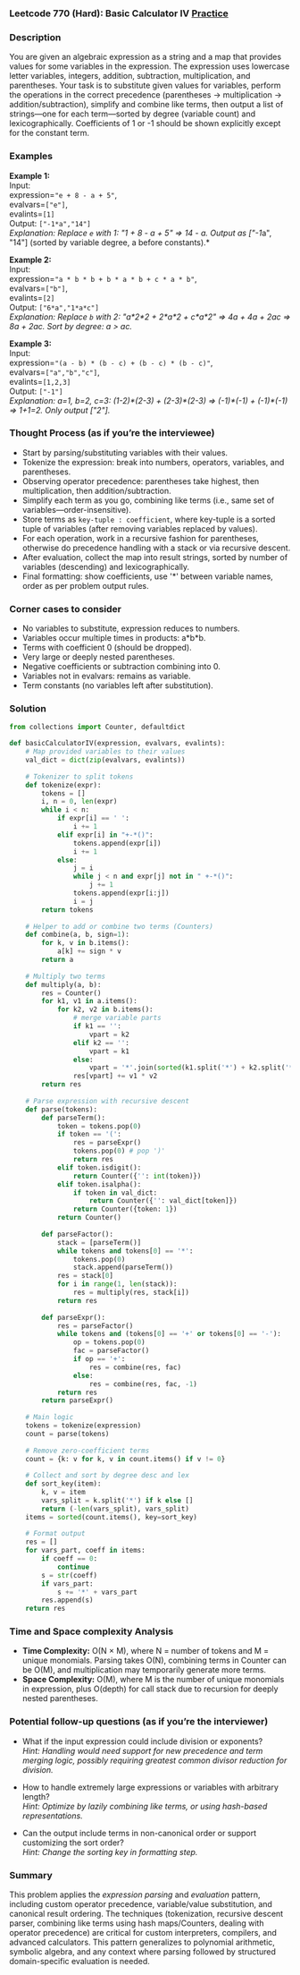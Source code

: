 ### Leetcode 770 (Hard): Basic Calculator IV [Practice](https://leetcode.com/problems/basic-calculator-iv)

### Description  
You are given an algebraic expression as a string and a map that provides values for some variables in the expression. The expression uses lowercase letter variables, integers, addition, subtraction, multiplication, and parentheses. Your task is to substitute given values for variables, perform the operations in the correct precedence (parentheses → multiplication → addition/subtraction), simplify and combine like terms, then output a list of strings—one for each term—sorted by degree (variable count) and lexicographically. Coefficients of 1 or -1 should be shown explicitly except for the constant term.

### Examples  

**Example 1:**  
Input:  
expression=`"e + 8 - a + 5"`,  
evalvars=`["e"]`,  
evalints=`[1]`  
Output: `["-1*a","14"]`  
*Explanation: Replace `e` with 1: "1 + 8 - a + 5" ⇒ 14 - a. Output as ["-1*a", "14"] (sorted by variable degree, a before constants).*

**Example 2:**  
Input:  
expression=`"a * b * b + b * a * b + c * a * b"`,  
evalvars=`["b"]`,  
evalints=`[2]`  
Output: `["6*a","1*a*c"]`  
*Explanation: Replace `b` with 2: "a\*2\*2 + 2\*a\*2 + c\*a\*2" ⇒ 4a + 4a + 2ac ⇒ 8a + 2ac. Sort by degree: a > ac.*

**Example 3:**  
Input:  
expression=`"(a - b) * (b - c) + (b - c) * (b - c)"`,  
evalvars=`["a","b","c"]`,  
evalints=`[1,2,3]`  
Output: `["-1"]`  
*Explanation: a=1, b=2, c=3: (1-2)\*(2-3) + (2-3)\*(2-3) ⇒ (-1)\*(-1) + (-1)\*(-1) ⇒ 1+1=2. Only output ["2"].*

### Thought Process (as if you’re the interviewee)  
- Start by parsing/substituting variables with their values.
- Tokenize the expression: break into numbers, operators, variables, and parentheses.
- Observing operator precedence: parentheses take highest, then multiplication, then addition/subtraction.
- Simplify each term as you go, combining like terms (i.e., same set of variables—order-insensitive).
- Store terms as `key-tuple : coefficient`, where key-tuple is a sorted tuple of variables (after removing variables replaced by values).
- For each operation, work in a recursive fashion for parentheses, otherwise do precedence handling with a stack or via recursive descent.
- After evaluation, collect the map into result strings, sorted by number of variables (descending) and lexicographically.
- Final formatting: show coefficients, use '\*' between variable names, order as per problem output rules.

### Corner cases to consider  
- No variables to substitute, expression reduces to numbers.
- Variables occur multiple times in products: a\*b*b.
- Terms with coefficient 0 (should be dropped).
- Very large or deeply nested parentheses.
- Negative coefficients or subtraction combining into 0.
- Variables not in evalvars: remains as variable.
- Term constants (no variables left after substitution).

### Solution

```python
from collections import Counter, defaultdict

def basicCalculatorIV(expression, evalvars, evalints):
    # Map provided variables to their values
    val_dict = dict(zip(evalvars, evalints))
    
    # Tokenizer to split tokens
    def tokenize(expr):
        tokens = []
        i, n = 0, len(expr)
        while i < n:
            if expr[i] == ' ':
                i += 1
            elif expr[i] in "+-*()":
                tokens.append(expr[i])
                i += 1
            else:
                j = i
                while j < n and expr[j] not in " +-*()":
                    j += 1
                tokens.append(expr[i:j])
                i = j
        return tokens
    
    # Helper to add or combine two terms (Counters)
    def combine(a, b, sign=1):
        for k, v in b.items():
            a[k] += sign * v
        return a
    
    # Multiply two terms
    def multiply(a, b):
        res = Counter()
        for k1, v1 in a.items():
            for k2, v2 in b.items():
                # merge variable parts
                if k1 == '':
                    vpart = k2
                elif k2 == '':
                    vpart = k1
                else:
                    vpart = '*'.join(sorted(k1.split('*') + k2.split('*')))
                res[vpart] += v1 * v2
        return res
    
    # Parse expression with recursive descent
    def parse(tokens):
        def parseTerm():
            token = tokens.pop(0)
            if token == '(':
                res = parseExpr()
                tokens.pop(0) # pop ')'
                return res
            elif token.isdigit():
                return Counter({'': int(token)})
            elif token.isalpha():
                if token in val_dict:
                    return Counter({'': val_dict[token]})
                return Counter({token: 1})
            return Counter()
        
        def parseFactor():
            stack = [parseTerm()]
            while tokens and tokens[0] == '*':
                tokens.pop(0)
                stack.append(parseTerm())
            res = stack[0]
            for i in range(1, len(stack)):
                res = multiply(res, stack[i])
            return res
        
        def parseExpr():
            res = parseFactor()
            while tokens and (tokens[0] == '+' or tokens[0] == '-'):
                op = tokens.pop(0)
                fac = parseFactor()
                if op == '+':
                    res = combine(res, fac)
                else:
                    res = combine(res, fac, -1)
            return res
        return parseExpr()
    
    # Main logic
    tokens = tokenize(expression)
    count = parse(tokens)
    
    # Remove zero-coefficient terms
    count = {k: v for k, v in count.items() if v != 0}
    
    # Collect and sort by degree desc and lex
    def sort_key(item):
        k, v = item
        vars_split = k.split('*') if k else []
        return (-len(vars_split), vars_split)
    items = sorted(count.items(), key=sort_key)
    
    # Format output
    res = []
    for vars_part, coeff in items:
        if coeff == 0:
            continue
        s = str(coeff)
        if vars_part:
            s += '*' + vars_part
        res.append(s)
    return res
```

### Time and Space complexity Analysis  

- **Time Complexity:** O(N × M), where N = number of tokens and M = unique monomials. Parsing takes O(N), combining terms in Counter can be O(M), and multiplication may temporarily generate more terms.
- **Space Complexity:** O(M), where M is the number of unique monomials in expression, plus O(depth) for call stack due to recursion for deeply nested parentheses.

### Potential follow-up questions (as if you’re the interviewer)  

- What if the input expression could include division or exponents?  
  *Hint: Handling would need support for new precedence and term merging logic, possibly requiring greatest common divisor reduction for division.*
  
- How to handle extremely large expressions or variables with arbitrary length?  
  *Hint: Optimize by lazily combining like terms, or using hash-based representations.*

- Can the output include terms in non-canonical order or support customizing the sort order?  
  *Hint: Change the sorting key in formatting step.*

### Summary
This problem applies the *expression parsing* and *evaluation* pattern, including custom operator precedence, variable/value substitution, and canonical result ordering. The techniques (tokenization, recursive descent parser, combining like terms using hash maps/Counters, dealing with operator precedence) are critical for custom interpreters, compilers, and advanced calculators. This pattern generalizes to polynomial arithmetic, symbolic algebra, and any context where parsing followed by structured domain-specific evaluation is needed.